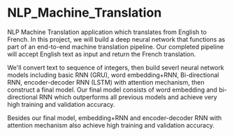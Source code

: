 # NLP_Machine_Translation
NLP Machine Translation application which translates from English to French.
In this project, we will build a deep neural network that functions as part of an end-to-end machine translation pipeline. Our completed pipeline will accept English text as input and return the French translation.

We'll convert text to sequence of integers, then build severl neural network models including basic RNN (GRU), word embedding+RNN, Bi-directional RNN, encoder-decoder RNN (LSTM) with attention mechanism, then construct a final model. Our final model consists of word embedding and bi-directional RNN which outperforms all previous models and achieve very high training and validation accuracy.

Besides our final model, embedding+RNN and encoder-decoder RNN with attention mechanism also achieve high training and validation accuracy.
